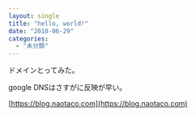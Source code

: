 ```yaml
---
layout: single
title: "hello, world!"
date: "2010-06-29"
categories: 
  - "未分類"
---
```


ドメインとってみた。

google DNSはさすがに反映が早い。

[https://blog.naotaco.com](https://blog.naotaco.com)
